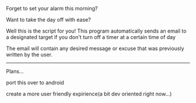 Forget to set your alarm this morning?

 Want to take the day off with ease?

 Well this is the script for you! This program automatically sends
 an email to a designated target if you don't turn off a timer
 at a certain time of day

 The email will contain any desired message or excuse that was
 previously written by the user.

 --------------------------------
 
 Plans...

 port this over to android
 
 create a more user friendly expirience(a bit dev oriented right now...)